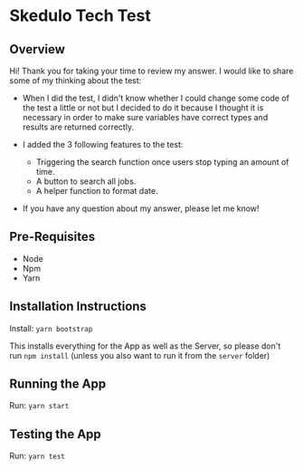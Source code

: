 # Skedulo Tech Test

## Overview

Hi! Thank you for taking your time to review my answer. I would like to share some of my thinking about the test:

- When I did the test, I didn't know whether I could change some code of the test a little or not but I decided to do it because I thought it is necessary in order to make sure variables have correct types and results are returned correctly.
- I added the 3 following features to the test:

  - Triggering the search function once users stop typing an amount of time.
  - A button to search all jobs.
  - A helper function to format date.

- If you have any question about my answer, please let me know!

## Pre-Requisites

- Node
- Npm
- Yarn

## Installation Instructions

Install:
`yarn bootstrap`

This installs everything for the App as well as the Server, so please don't run `npm install` (unless you also want to run it from the `server` folder)

## Running the App

Run:
`yarn start`

## Testing the App

Run:
`yarn test`
